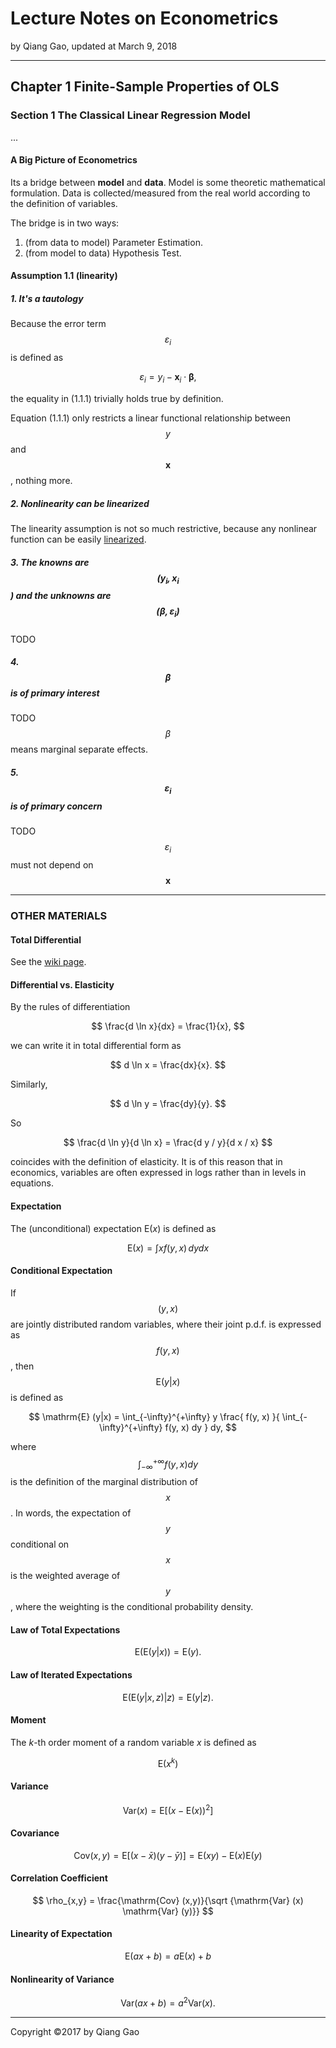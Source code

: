 # Lecture Notes on Econometrics

by Qiang Gao, updated at March 9, 2018

---

## Chapter 1 Finite-Sample Properties of OLS

### Section 1 The Classical Linear Regression Model

...

#### A Big Picture of Econometrics

Its a bridge between **model** and **data**. Model is some theoretic mathematical formulation. Data is collected/measured from the real world according to the definition of variables.

The bridge is in two ways:

1. (from data to model) Parameter Estimation.
2. (from model to data) Hypothesis Test.

#### Assumption 1.1 (linearity)

##### 1. It's a tautology

Because the error term $$ \varepsilon_i $$ is defined as

$$
\varepsilon_i = y_i - \mathbf{x}_i \cdot \boldsymbol\beta,
$$

the equality in (1.1.1) trivially holds true by definition.

Equation (1.1.1) only restricts a linear functional relationship between $$y$$ and $$ \mathbf{x} $$, nothing more.

##### 2. Nonlinearity can be linearized

The linearity assumption is not so much restrictive, because any nonlinear function can be easily [linearized](../supplements/taylor-linearization.md).

##### 3. The knowns are $$( y_i, \mathbf{x}_i $$) and the unknowns are $$( \boldsymbol\beta, \varepsilon_i )$$

TODO

##### 4. $$ \boldsymbol\beta $$ is of primary interest

TODO
$$ \beta $$ means marginal separate effects.

##### 5. $$ \varepsilon_i $$ is of primary concern

TODO
$$\varepsilon_i$$ must not depend on $$ \mathbf{x} $$

---

### OTHER MATERIALS

#### Total Differential

See the [wiki page](https://en.wikipedia.org/wiki/Differential_of_a_function#Differentials_in_several_variables).

#### Differential vs. Elasticity

By the rules of differentiation

$$
\frac{d \ln x}{dx} = \frac{1}{x},
$$

we can write it in total differential form as

$$
d \ln x = \frac{dx}{x}.
$$

Similarly,

$$
d \ln y = \frac{dy}{y}.
$$

So

$$
\frac{d \ln y}{d \ln x} = \frac{d y / y}{d x / x}
$$

coincides with the definition of elasticity. It is of this reason that
in economics, variables are often expressed in logs rather than in
levels in equations.

#### Expectation

The (unconditional) expectation $\mathrm{E}(x)$ is defined as

$$
\mathrm{E}(x) = \int x f(y, x) \, dy dx
$$

#### Conditional Expectation

If $$(y, x)$$ are jointly distributed random variables, where their joint p.d.f. is expressed as $$f(y, x)$$, then $$\mathrm{E} (y | x)$$ is defined
as

$$
\mathrm{E} (y|x) = \int_{-\infty}^{+\infty} y \frac{ f(y, x) }{ \int_{-\infty}^{+\infty} f(y, x) dy } dy,
$$

where $$\int_{-\infty}^{+\infty} f(y, x) dy$$ is the definition of the marginal distribution of $$x$$. In words, the expectation of $$y$$ conditional on $$x$$ is the weighted average of $$y$$, where the weighting is the conditional probability density.

#### Law of Total Expectations

$$
\mathrm{E} ( \mathrm{E} (y | x) ) = \mathrm{E} (y).
$$

#### Law of Iterated Expectations

$$
\mathrm{E} ( \mathrm{E} (y | x, z) | z ) = \mathrm{E} (y | z).
$$

#### Moment

The $k$-th order moment of a random variable $x$ is defined as

$$
\mathrm{E}(x^k)
$$

#### Variance

$$
\mathrm{Var}(x) = \mathrm{E} [ (x - \mathrm{E} (x))^2 ]
$$

#### Covariance

$$
\mathrm{Cov} (x, y) = \mathrm{E} [ (x - \bar x )( y - \bar y) ] =
\mathrm{E} (xy) - \mathrm{E}(x) \mathrm{E} (y)
$$

#### Correlation Coefficient

$$
\rho_{x,y} = \frac{\mathrm{Cov} (x,y)}{\sqrt {\mathrm{Var} (x) \mathrm{Var} (y)}}
$$

#### Linearity of Expectation

$$
\mathrm{E} (ax + b) = a \mathrm{E} (x) + b
$$

#### Nonlinearity of Variance

$$
\mathrm{Var} (ax + b) = a^2 \mathrm{Var} (x).
$$

---

Copyright ©2017 by Qiang Gao
